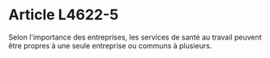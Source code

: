 # Article L4622-5

Selon l'importance des entreprises, les services de santé au travail peuvent être propres à une seule entreprise ou communs à plusieurs.
